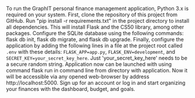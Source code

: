 To run the GraphIT personal finance management application, Python 3.x is required on your system. First, clone the repository of this project from GitHub. Run "pip install -r requirements.txt" in the project directory to install all dependencies. This will install Flask and the CS50 library, among other packages. Configure the SQLite database using the following commands: flask db init, flask db migrate, and flask db upgrade. Finally, configure the application by adding the following lines in a file at the project root called `.env` with these details: `FLASK_APP=app.py`, `FLASK_ENV=development`, and `SECRET_KEY=your_secret_key_here`. Just 'your_secret_key_here' needs to be a secure random string. Application now can be launched with using command flask run in command line from directory with application. Now it will be accessible via any opened web-browser by address http://localhost:5000. Sign up for an account or log in and start organizing your finances with the dashboard, budget, and goals.
